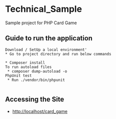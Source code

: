 # Technical_Sample
Sample project for PHP Card Game

## Guide to run the application
````````
Download / SetUp a local environment'
* Go to project directory and run below commands

* Composer install
To run autoload files
 * composer dump-autoload -o
PhpUnit test
 * Run ./vendor/bin/phpunit
 
````````

## Accessing the Site
*  <http://localhost/card_game>
